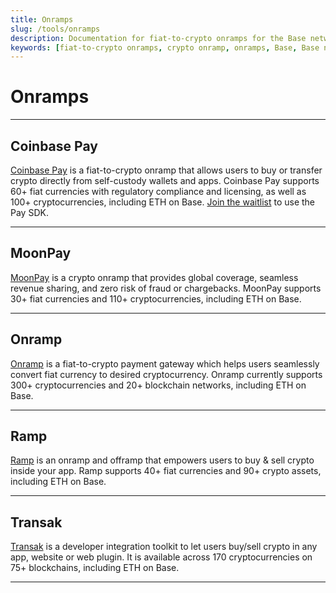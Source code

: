```yaml
---
title: Onramps
slug: /tools/onramps
description: Documentation for fiat-to-crypto onramps for the Base network.
keywords: [fiat-to-crypto onramps, crypto onramp, onramps, Base, Base network, cryptocurrency, ETH on Base, payment gateway, payments, fiat to crypto, fiat, Coinbase Pay, MoonPay, Onramp]
---
```


# Onramps

---

## Coinbase Pay

[Coinbase Pay](https://www.coinbase.com/cloud/products/pay-sdk) is a fiat-to-crypto onramp that allows users to buy or transfer crypto directly from self-custody wallets and apps. Coinbase Pay supports 60+ fiat currencies with regulatory compliance and licensing, as well as 100+ cryptocurrencies, including ETH on Base. [Join the waitlist](https://www.coinbase.com/cloud/products/pay-sdk) to use the Pay SDK.

---

## MoonPay

[MoonPay](https://www.moonpay.com/business/onramps) is a crypto onramp that provides global coverage, seamless revenue sharing, and zero risk of fraud or chargebacks. MoonPay supports 30+ fiat currencies and 110+ cryptocurrencies, including ETH on Base.

---

## Onramp

[Onramp](https://onramp.money/) is a fiat-to-crypto payment gateway which helps users seamlessly convert fiat currency to desired cryptocurrency. Onramp currently supports 300+ cryptocurrencies and 20+ blockchain networks, including ETH on Base.

---

## Ramp

[Ramp](https://ramp.network/) is an onramp and offramp that empowers users to buy & sell crypto inside your app. Ramp supports 40+ fiat currencies and 90+ crypto assets, including ETH on Base.

---

## Transak

[Transak](https://transak.com/) is a developer integration toolkit to let users buy/sell crypto in any app, website or web plugin. It is available across 170 cryptocurrencies on 75+ blockchains, including ETH on Base.

---
